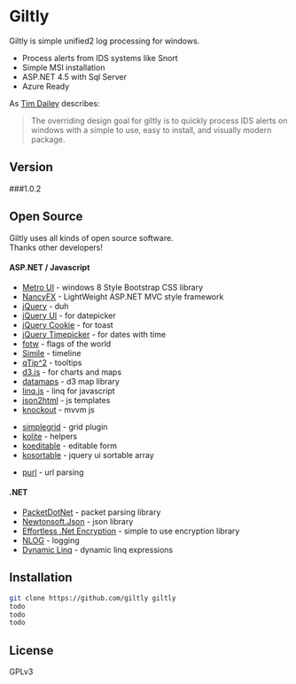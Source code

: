 Giltly
=========

Giltly is simple unified2 log processing for windows.

  - Process alerts from IDS systems like Snort
  - Simple MSI installation
  - ASP.NET 4.5 with Sql Server
  - Azure Ready

As [Tim Dailey] describes:

> The overriding design goal for giltly is to quickly process IDS alerts on windows with a simple to use, easy to install, and visually modern package. 

Version
----

###1.0.2

Open Source
-----------
Giltly uses all kinds of open source software.  
Thanks other developers!

#### ASP.NET / Javascript
* [Metro UI] - windows 8 Style Bootstrap CSS library
* [NancyFX] - LightWeight ASP.NET MVC style framework
* [jQuery] - duh 
* [jQuery UI] - for datepicker
* [jQuery Cookie] - for toast
* [jQuery Timepicker] - for dates with time
* [fotw] - flags of the world
* [Simile] - timeline
* [qTip^2] - tooltips
* [d3.js] - for charts and maps
* [datamaps] - d3 map library
* [linq.js] - linq for javascript
* [json2html] - js templates
* [knockout] - mvvm js
 - [simplegrid] - grid plugin
 - [kolite] - helpers
 - [koeditable] - editable form
 - [kosortable] - jquery ui sortable array
* [purl] - url parsing

#### .NET
* [PacketDotNet] - packet parsing library
* [Newtonsoft.Json] - json library
* [Effortless .Net Encryption] - simple to use encryption library
* [NLOG] -  logging
* [Dynamic Linq] - dynamic linq expressions
 
Installation
--------------

```sh
git clone https://github.com/giltly giltly
todo
todo
todo
```

License 
----
GPLv3



[Tim Dailey]:tim.dailey@giltly.com
[NancyFx]:http://nancyfx.org/
[jQuery]:http://jquery.com
[Metro UI]:http://metroui.org.ua/
[jQuery UI]:https://jqueryui.com/
[jQuery Cookie]:https://github.com/carhartl/jquery-cookie
[jQuery Timepicker]:http://jonthornton.github.io/jquery-timepicker/
[fotw]:http://www.famfamfam.com/lab/icons/flags/
[Simile]:http://www.simile-widgets.org/
[qTip^2]:http://qtip2.com/
[d3.js]:http://d3js.org/
[datamaps]:https://github.com/markmarkoh/datamaps
[linq.js]:http://linqjs.codeplex.com/
[json2html]:http://json2html.com/
[knockout]:http://knockoutjs.com/
[simplegrid]:https://github.com/knockout/knockout/tree/gh-pages/examples/resources
[kolite]:https://github.com/CodeSeven/kolite
[koeditable]:https://github.com/romanych/ko.editables
[kosortable]:https://github.com/rniemeyer/knockout-sortable
[purl]:https://github.com/allmarkedup/purl
[PacketDotNet]:http://sourceforge.net/projects/packetnet/
[Newtonsoft.Json]:http://json.codeplex.com/
[Effortless .Net Encryption]:http://effortlessencryption.codeplex.com/
[NLOG]:http://nlog-project.org/
[Dynamic Linq]:http://dynamiclinq.codeplex.com/

    
